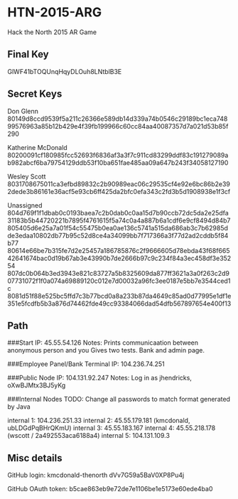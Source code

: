 # HTN-2015-ARG
Hack the North 2015 AR Game

## Final Key
GlWF41bTOQUnqHqyDLOuh8LNtblB3E

## Secret Keys

Don Glenn
80149d8ccd9539f5a211c26366e589db14d339a74b0546c29189bc1eca74899576963a85b12b429e4f39fb199966c60cc84aa40087357d7a021d53b85f290

Katherine McDonald
80200091cf180985fcc52693f6836af3a3f7c911cd83299ddf83c191279089ab982abcf6ba79754129ddb53f10ba651fae485aa09a647b243f34058127190

Wesley Scott
8031708675011ca3efbd89832c2b90989eac06c29535cf4e92e6bc86b2e392dede3b86161e36acf5e93cb6ff425da2bfc0efa343c2fd3b5d1908938e1f3cf

Unassigned
804d769f1f1dbab0c0193baea7c2b0dab0c0aa15d7b90ccb72dc5da2e25dfa31183b5b44720221b7895f4761615f5a74c0a4a887b6a1cdf6e9cf8494d84b7
805405d6e25a7a01f54c55475b0ea0ae136c5741a515da686ab3c7b62985dde3edaa10802db77b95c52d8ce4a34099bb7f717366a3f77d2ad2cddb5f84b77
80614e66be7b315fe7d2e25457a186785876c2f9666605d78ebda43f68f66542641674bac0d19b67ab3e43990b7de2666b97c9c234f84a3ec458df3e35254
807dc0b064b3ed3943e821c83727a5b8325609da877ff3621a3a0f263c2d907731072f1f0a074a69889120c012e7d00032a96fc3ee0187e5bb7e3544ced1c
8081d51f88e525bc5ffd7c3b77bcd0a8a233b87da4649c85ad0d77995e1df1e351e5fcdfb5b3a876d74462fde49cc93384066dad54dfb567897654e400f13

## Path

###Start
IP: 45.55.54.126
Notes:
Prints communicaation between anonymous person and you
Gives two tests. Bank and admin page.

###Employee Panel/Bank Terminal
IP: 104.236.74.251

###Public Node
IP: 104.131.92.247
Notes:
Log in as jhendricks, oXwBJMtx3BJ5yKg

###Internal Nodes
TODO: Change all passwords to match format generated by Java

internal 1: 104.236.251.33
internal 2: 45.55.179.181 (kmcdonald, ubLDGdPqBHrQKmU)
internal 3: 45.55.183.167
internal 4: 45.55.218.178 (wscott / 2a492553aca6188a4)
internal 5: 104.131.109.3


## Misc details
GitHub login:
kmcdonald-thenorth
dVv7G59a5BaV0XP8Pu4j

GitHub OAuth token:
b5cae863eb9e72de7e1106be1e5173e60ede4ba0
